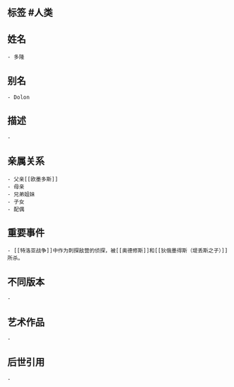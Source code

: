 ## 标签  #人类
## 姓名
	- 多隆
## 别名
	- Dolon
## 描述
	-
## 亲属关系
	- 父亲[[欧墨多斯]]
	- 母亲
	- 兄弟姐妹
	- 子女
	- 配偶
## 重要事件
	- [[特洛亚战争]]中作为刺探敌营的侦探，被[[奥德修斯]]和[[狄俄墨得斯（堤丢斯之子）]]所杀。
## 不同版本
	-
## 艺术作品
	-
## 后世引用
	-
